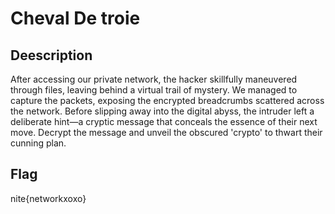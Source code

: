 # Cheval De troie

## Deescription

After accessing our private network, the hacker skillfully maneuvered through files, leaving behind a virtual trail of mystery. We managed to capture the packets, exposing the encrypted breadcrumbs scattered across the network. Before slipping away into the digital abyss, the intruder left a deliberate hint—a cryptic message that conceals the essence of their next move. Decrypt the message and unveil the obscured 'crypto' to thwart their cunning plan.

## Flag

nite{networkxoxo}
